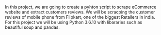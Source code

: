 In this project, we are going to create a pyhton script to scrape eCommerce website and extract customers reviews.
We will be scracping the customer reviews of mobile phone from Flipkart, one of the biggest Retailers in india.
For this project we will be using Python 3.6.10 with libararies such as beautiful soup and pandas.
